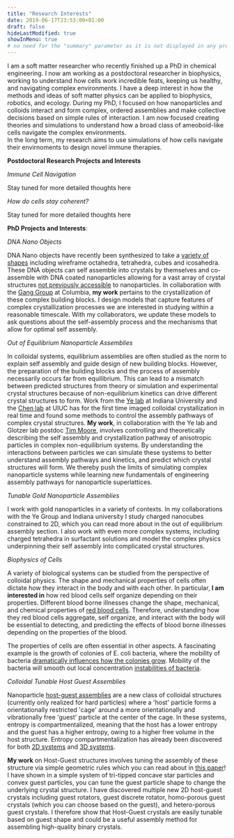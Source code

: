 ```yaml
---
title: "Research Interests"
date: 2019-06-17T23:53:00+01:00
draft: false
hideLastModified: true
showInMenu: true
# no need for the "summary" parameter as it is not displayed in any previews
---
```


I am a soft matter researcher who recently finished up a PhD in chemical engineering. I now am working as a postdoctoral researcher in biophysics, working to understand how cells work incredible feats, keeping us healthy, and navigating complex environments. 
I have a deep interest in how the methods and ideas of soft matter physics can be applied to biophysics, robotics, and ecology. 
During my PhD, I focused on how nanoparticles and colloids interact and form complex, ordered assemblies and make collective decisions based on simple rules of interaction. 
I am now focused creating theories and simulations to understand how a broad class of ameoboid-like cells navigate the complex environments.  
In the long term, my research aims to use simulations of how cells navigate their envirnoments to design novel immune therapies.

**Postdoctoral Research Projects and Interests**

*Immune Cell Navigation*

Stay tuned for more detailed thoughts here

*How do cells stay coherent?*

Stay tuned for more detailed thoughts here

**PhD Projects and Interests**:

*DNA Nano Objects*

DNA Nano objects have recently been synthesized to take a [variety of shapes][5] including wireframe octahedra, tetrahedra, cubes and icosahedra. These DNA objects can self assemble into crystals by themselves and co-assemble with DNA coated nanoparticles allowing for a vast array of crystal structures [not previously accessible][4] to nanoparticles.
In collaboration with the [Gang Group][6] at Columbia, **my work** pertains to the crystallization of these complex building blocks. I design models that capture features of complex crystallization processes we are interested in studying within a reasonable timescale. With my collaborators, we update these models to ask questions about the self-assembly process and the mechanisms that allow for optimal self assembly.    

*Out of Equilibrium Nanoparticle Assemblies*

In colloidal systems, equilibrium assemblies are often studied as the norm to explain self assembly and guide design of new building blocks. However, the preparation of the building blocks and the process of assembly necessarily occurs far from equilibrium. This can lead to a mismatch between predicted structures from theory or simulation and experimental crystal structures because of non-equilibrium kinetics can drive different crystal structures to form. 
Work from the [Ye lab][8] at Indiana University and the [Chen lab][7] at UIUC has for the first time imaged colloidal crystallization in real time and found some methods to control the assembly pathways of complex crystal structures. **My work**, in collaboration with the Ye lab and Glotzer lab postdoc [Tim Moore][9], involves controlling and theoretically describing the self assembly and crystallization pathway of anisotropic particles in complex non-equilibrium systems.
By understanding the interactions between particles we can simulate these systems to better understand assembly pathways and kinetics, and predict which crystal structures will form. We thereby push the limits of simulating complex nanoparticle systems while learning new fundamentals of engineering assembly pathways for nanoparticle superlattices.    

*Tunable Gold Nanoparticle Assemblies*

I work with gold nanoparticles in a variety of contexts. In my collaborations with the Ye Group and Indiana university I study charged nanocubes constrained to 2D, which you can read more about in the out of equilibrium assembly section. I also work with even more complex systems, including charged tetrahedra in surfactant solutions and model the complex physics underpinning their self assembly into complicated crystal structures. 


*Biophysics of Cells* 

A variety of biological systems can be studied from the perspective of colloidal physics. The shape and mechanical properties of cells often dictate how they interact in the body and with each other. 
In particular, **I am interested in** how red blood cells self organize depending on their properties. Different blood borne illnesses change the shape, mechanical, and chemical properties of [red blood cells][3]. 
Therefore, understanding how they red blood cells aggregate, self organize, and interact with the body will be essential to detecting, and predicting the effects of blood borne illnesses depending on the properties of the blood. 

The properties of cells are often essential in other aspects. A fascinating example is the growth of colonies of E. coli bacteria, where the mobility of bacteria [dramatically influences how the colonies grow][1]. Mobility of the bacteria will smooth out local concentration [instabilities of bacteria][2]. 

*Colloidal Tunable Host Guest Assemblies*

Nanoparticle [host-guest assemblies][10] are a new class of colloidal structures (currently only realized for hard particles) where a 'host' particle forms a orientationally restricted 'cage' around a more orientationally and vibrationally free 'guest' particle at the center of the cage. In these systems, entropy is compartmentalized, meaning that the host has a lower entropy and the guest has a higher entropy, owing to a higher free volume in the host structure. Entropy compartmentalization has already been discovered for both [2D systems][10] and [3D systems][12].

**My work** on Host-Guest structures involves tuning the assembly of these structure via simple geometric rules which you can read about in [this paper][11]!
I have shown in a simple system of tri-tipped concave star particles and convex guest particles, you can tune the guest particle shape to change the underlying crystal structure. 
I have discovered multiple new 2D host-guest crystals including guest rotators, guest discrete rotator, homo-porous guest crystals (which you can choose based on the guest), and hetero-porous guest crystals. 
I therefore show that Host-Guest crystals are easily tunable based on guest shape and could be a useful assembly method for assembling high-quality binary crystals. 


[1]: https://link.aps.org/pdf/10.1103/PhysRevLett.128.148101
[2]: https://elifesciences.org/articles/71226
[3]: https://journals.plos.org/ploscompbiol/article?id=10.1371/journal.pcbi.1007716
[4]: https://doi.org/10.1021/acs.nanolett.2c00942
[5]: 10.1038/s41563-019-0550-x 
[6]: https://gang.cheme.columbia.edu/
[7]: https://chenlab.matse.illinois.edu/
[8]: https://ye.lab.indiana.edu/
[9]: https://www.google.com/url?sa=i&rct=j&q=&esrc=s&source=web&cd=&cad=rja&uact=8&ved=0CAQQw7AJahcKEwiomLbfwb39AhUAAAAAHQAAAAAQAg&url=https%3A%2F%2Fscholar.google.com%2Fcitations%3Fuser%3DYENaH1YAAAAJ%26hl%3Den&psig=AOvVaw0cMzAfr1oSEws54o8gUT5H&ust=1677855683497317
[10]:https://pubs.rsc.org/en/content/articlelanding/2021/sm/d0sm02073g  
[11]:https://pubs.rsc.org/en/content/articlelanding/2023/sm/d3sm00891f
[12]:https://www.nature.com/articles/s41557-023-01200-6

